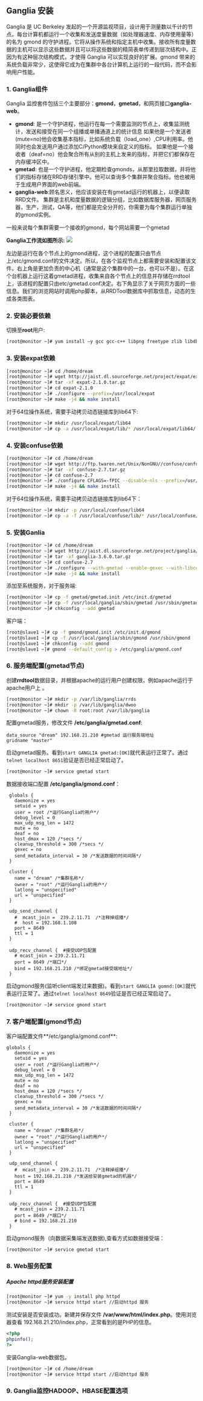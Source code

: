 Ganglia 安装
----
Ganglia 是 UC Berkeley 发起的一个开源监视项目，设计用于测量数以千计的节点。每台计算机都运行一个收集和发送度量数据（如处理器速度、内存使用量等）的名为 gmond 的守护进程。它将从操作系统和指定主机中收集。接收所有度量数据的主机可以显示这些数据并且可以将这些数据的精简表单传递到层次结构中。正因为有这种层次结构模式，才使得 Ganglia 可以实现良好的扩展。gmond 带来的系统负载非常少，这使得它成为在集群中各台计算机上运行的一段代码，而不会影响用户性能。

### 1. Ganglia组件
Ganglia 监控套件包括三个主要部分：**gmond**，**gmetad**，和网页接口**ganglia-web**。
- **gmond**: 是一个守护进程，他运行在每一个需要监测的节点上，收集监测统计，发送和接受在同一个组播或单播通道上的统计信息 如果他是一个发送者(mute=no)他会收集基本指标，比如系统负载（load_one）,CPU利用率。他同时也会发送用户通过添加C/Python模块来自定义的指标。 如果他是一个接收者（deaf=no）他会聚合所有从别的主机上发来的指标，并把它们都保存在内存缓冲区中。
- **gmetad**: 也是一个守护进程，他定期检查gmonds，从那里拉取数据，并将他们的指标存储在RRD存储引擎中。他可以查询多个集群并聚合指标。他也被用于生成用户界面的web前端。
- **ganglia-web**:顾名思义，他应该安装在有gmetad运行的机器上，以便读取RRD文件。 集群是主机和度量数据的逻辑分组，比如数据库服务器，网页服务器，生产，测试，QA等，他们都是完全分开的，你需要为每个集群运行单独的gmond实例。

一般来说每个集群需要一个接收的gmond，每个网站需要一个gmetad

**Ganglia工作流如图所示:**
![](../images/ganglia_data_flow.png)

左边是运行在各个节点上的gmond进程，这个进程的配置只由节点上/etc/gmond.conf的文件决定。所以，在各个监视节点上都需要安装和配置该文件。右上角是更加负责的中心机（通常是这个集群中的一台，也可以不是）。在这个台机器上运行这着gmetad进程，收集来自各个节点上的信息并存储在rrdtool上，该进程的配置只由etc/gmetad.conf决定。右下角显示了关于网页方面的一些信息。我们的浏览网站时调用php脚本，从RRDTool数据库中抓取信息，动态的生成各类图表。
### 2. 安装必要依赖
切换至**root**用户:

```bash
[root@monitor ~]# yum install –y gcc gcc-c++ libpng freetype zlib libdbi apr* libxml2-devel pkg-config glib pixman pango pango-devel freetye-devel fontconfig cairo cairo-devel libart_lgpl libart_lgpl-devel pcre* rrdtool*
```
### 3. 安装expat依赖
```bash
[root@monitor ~]# cd /home/dream
[root@monitor ~]# wget http://jaist.dl.sourceforge.net/project/expat/expat/2.1.0/expat-2.1.0.tar.gz
[root@monitor ~]# tar -xf expat-2.1.0.tar.gz
[root@monitor ~]# cd expat-2.1.0
[root@monitor ~]# ./configure --prefix=/usr/local/expat
[root@monitor ~]# make -j4 && make install
```
对于64位操作系统，需要手动拷贝动态链接库到lib64下:

```bash
[root@monitor ~]# mkdir /usr/local/expat/lib64  
[root@monitor ~]# cp -a /usr/local/expat/lib/* /usr/local/expat/lib64/

```
### 4. 安装confuse依赖
```bash
[root@monitor ~]# cd /home/dream
[root@monitor ~]# wget http://ftp.twaren.net/Unix/NonGNU//confuse/confuse-2.7.tar.gz
[root@monitor ~]# tar -xf confuse-2.7.tar.gz
[root@monitor ~]# cd confuse-2.7
[root@monitor ~]# ./configure CFLAGS=-fPIC --disable-nls --prefix=/usr/local/confuse
[root@monitor ~]# make -j4 && make install
```
对于64位操作系统，需要手动拷贝动态链接库到lib64下：

```bash
[root@monitor ~]# mkdir -p /usr/local/confuse/lib64  
[root@monitor ~]# cp -a -f /usr/local/confuse/lib/* /usr/local/confuse/lib64/
```
### 5. 安装Ganlia

```bash
[root@monitor ~]# cd /home/dream
[root@monitor ~]# wget http://jaist.dl.sourceforge.net/project/ganglia/ganglia%20monitoring%20core/3.6.0/ganglia-3.6.0.tar.gz
[root@monitor ~]# tar -xf ganglia-3.6.0.tar.gz
[root@monitor ~]# cd confuse-2.7
[root@monitor ~]# ./configure --with-gmetad --enable-gexec --with-libconfuse=/usr/local/confuse --with-libexpat=/usr/local/expat --prefix=/usr/local/ganglia --sysconfdir=/etc/ganglia
[root@monitor ~]# make -j4 && make install
```
添加至系统服务，对于服务端:

```bash
[root@monitor ~]# cp -f gmetad/gmetad.init /etc/init.d/gmetad
[root@monitor ~]# cp -f /usr/local/ganglia/sbin/gmetad /usr/sbin/gmetad
[root@monitor ~]# chkconfig --add gmetad
```
客户端：

```bash
[root@slave1 ~]# cp -f gmond/gmond.init /etc/init.d/gmond  
[root@slave1 ~]# cp -f /usr/local/ganglia/sbin/gmond /usr/sbin/gmond  
[root@slave1 ~]# chkconfig --add gmond  
[root@slave1 ~]# gmond --default_config > /etc/ganglia/gmond.conf
```
### 6. 服务端配置(gmetad节点)
创建**rrdtool**数据目录，并根据apache的运行用户创建权限，例如apache运行于apache用户上 。

```bash
[root@monitor ~]# mkdir -p /var/lib/ganglia/rrds
[root@monitor ~]# mkdir -p /var/lib/ganglia/dwoo
[root@monitor ~]# chown -R root:root /var/lib/ganglia
```
配置gmetad服务，修改文件 **/etc/ganglia/gmetad.conf**:

```apaheconf
data_source "dream" 192.168.21.210 #gmetad 运行服务端地址
gridname "master"
```
启动gmetad服务。看到`start GANGLIA gmetad:[OK]`就代表运行正常了。通过`telnet localhost 8651`验证是否已经正常启动了。

```bash
[root@monitor ~]# service gmetad start
```

数据接收端口配置 **/etc/ganglia/gmond.conf**：
 
```apacheconf
 globals {  
   daemonize = yes  
   setuid = yes  
   user = root /*运行Ganglia的用户*/  
   debug_level = 0  
   max_udp_msg_len = 1472  
   mute = no  
   deaf = no  
   host_dmax = 120 /*secs */  
   cleanup_threshold = 300 /*secs */  
   gexec = no  
   send_metadata_interval = 30 /*发送数据的时间间隔*/  
 }  

 cluster {  
   name = "dream" /*集群名称*/  
   owner = "root" /*运行Ganglia的用户*/  
   latlong = "unspecified"  
   url = "unspecified"  
 }  

 udp_send_channel {  
   #  mcast_join =  239.2.11.71  /*注释掉组播*/  
   #  host = 192.168.1.108  
   port = 8649  
   ttl = 1  
 }  

 udp_recv_channel {  #接受UDP包配置  
   # mcast_join = 239.2.11.71  
   port = 8649 /*端口*/
   bind = 192.168.21.210 /*绑定gmetad接受端地址*/
 }
```
启动gmond服务(监听client端发过来数据)。看到`start GANGLIA gomnd:[OK]`就代表运行正常了。通过`telnet localhost 8649`验证是否已经正常启动了。

```bash
[root@monitor ~]# service gmond start
```

### 7. 客户端配置(gmond节点)

客户端配置文件**/etc/ganglia/gmond.conf**:

```apacheconf
globals {  
   daemonize = yes  
   setuid = yes  
   user = root /*运行Ganglia的用户*/  
   debug_level = 0  
   max_udp_msg_len = 1472  
   mute = no  
   deaf = no  
   host_dmax = 120 /*secs */  
   cleanup_threshold = 300 /*secs */  
   gexec = no  
   send_metadata_interval = 30 /*发送数据的时间间隔*/  
 }  

 cluster {  
   name = "dream" /*集群名称*/  
   owner = "root" /*运行Ganglia的用户*/  
   latlong = "unspecified"  
   url = "unspecified"  
 }  

 udp_send_channel {  
   #  mcast_join =  239.2.11.71  /*注释掉组播*/  
   host = 192.168.21.210 /*发送给安装gmetad的机器*/  
   port = 8649  
   ttl = 1  
 }  

 udp_recv_channel {  #接受UDP包配置  
   # mcast_join = 239.2.11.71  
   port = 8649 /*端口*/
   # bind = 192.168.21.210 
 }
```
启动gmond服务（向数据采集端发送数据),查看方式如数据接受端：

```bash
[root@monitor ~]# service gmetad start
```
### 8. Web服务配置
##### Apache httpd服务安装配置
```bash
[root@monitor ~]# yum -y install php httpd
[root@monitor ~]# service httpd start //启动httpd 服务
```
测试安装是否安装成功。新建并保存文件 **/var/www/html/index.php**。使用浏览器查看 192.168.21.210/index.php，正常看到的是PHP的信息。

```php
<?php
phpinfo();
?>
```
安装Ganglia-web数据包。

```bash
[root@monitor ~]# cd /home/dream
[root@monitor ~]# service httpd start //启动httpd 服务
```
### 9. Ganglia监控HADOOP、HBASE配置选项
